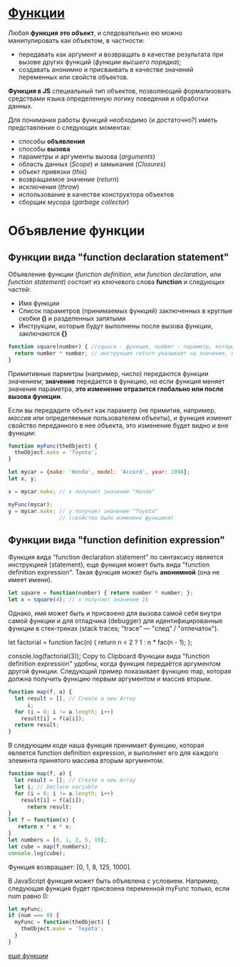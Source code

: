 # [Функции](https://developer.mozilla.org/ru/docs/Web/JavaScript/Guide/Functions) 

Любая **функция это объект**, и следовательно ею можно манипулировать как объектом, в частности:

* передавать как аргумент и возвращать в качестве результата при вызове других функций (*функции высшего порядка*);
* создавать анонимно и присваивать в качестве значений переменных или свойств объектов.

**Функция в JS** специальный тип объектов, позволяющий формализовать средствами языка определенную логику поведения и обработки данных.

Для понимания работы функций необходимо (и достаточно?) иметь представление о следующих моментах:

* способы **объявления**
* способы **вызова**
* параметры и аргументы вызова (*arguments*)
* область данных (*Scope*) и замыкания (*Closures*)
* объект привязки (*this*)
* возвращаемое значение (*return*)
* исключения (*throw*)
* использование в качестве конструктора объектов
* сборщик мусора (*garbage collector*)
  
Объявление функции
==================
  
## Функции вида "function declaration statement"

Объявление функции (*function definition*, или *function declaration*, или *function statement*) состоит из ключевого слова **function** и следующих частей:

* Имя функции
* Список параметров (принимаемых функций) заключенных в круглые скобки **()** и разделенных запятыми
* Инструкции, которые будут выполнены после вызова функции, заключаются **{}**

```js
function square(number) { //square - функция, number - параметр, который функция принимает в себя 
  return number * number; // инструкция return указывает на значение, кторое будет возвращено функцией
}
```
 
Примитивные парметры (например, число) передаются функции значением; **значение** передается в функцию, но если функция меняет значение параметра, **это изменение отразится глобально или после вызова функции**.

Если вы передадите объект как параметр (не примитив, например, *массив* или определяемые пользователем объекты), и функция изменит свойство переданного в нее объекта, это изменение будет видно и вне функции:

```js
function myFunc(theObject) {
  theObject.make = 'Toyota';
}

let mycar = {make: 'Honda', model: 'Accord', year: 1998};
let x, y;

x = mycar.make; // x получает значение "Honda"

myFunc(mycar);
y = mycar.make; // y получает значение "Toyota"
                // (свойство было изменено функцией)
```

## Функции вида "function definition expression"

Функция вида "function declaration statement" по синтаксису является инструкцией (statement), еще функция может быть вида "function definition  expression". Такая функция может быть **анонимной** (она не имеет имени).

```js
let square = function(number) { return number * number; };
let x = square(4); // x получает значение 16
```

Однако, имя может быть и присвоено для вызова самой себя внутри самой функции и для отладчика (debugger) для идентифицированные функции в стек-треках (stack traces; "trace" — "след" / "отпечаток").

let factorial = function fac(n) { return n < 2 ? 1 : n * fac(n - 1); };

console.log(factorial(3));
Copy to Clipboard
Функции вида "function definition expression" удобны, когда функция передаётся аргументом другой функции. Следующий пример показывает функцию map, которая должна получить функцию первым аргументом и массив вторым.

```js
function map(f, a) {
  let result = [], // Create a new Array
      i;
  for (i = 0; i != a.length; i++)
    result[i] = f(a[i]);
  return result;
}
```

В следующим коде наша функция принимает функцию, которая является function definition expression, и выполняет его для каждого элемента принятого массива вторым аргументом.

```js
function map(f, a) {
  let result = []; // Create a new Array
  let i; // Declare variable
  for (i = 0; i != a.length; i++)
    result[i] = f(a[i]);
      return result;
}
let f = function(x) {
   return x * x * x;
}
let numbers = [0, 1, 2, 5, 10];
let cube = map(f,numbers);
console.log(cube);
```

Функция возвращает: [0, 1, 8, 125, 1000].

В JavaScript функция может быть объявлена с условием. Например, следующая функция будет присвоена переменной myFunc только, если num равно 0: 

```js
let myFunc;
if (num === 0) {
  myFunc = function(theObject) {
    theObject.make = 'Toyota';
  }
}
```
[еще функции](https://learn.javascript.ru/function-basics)
